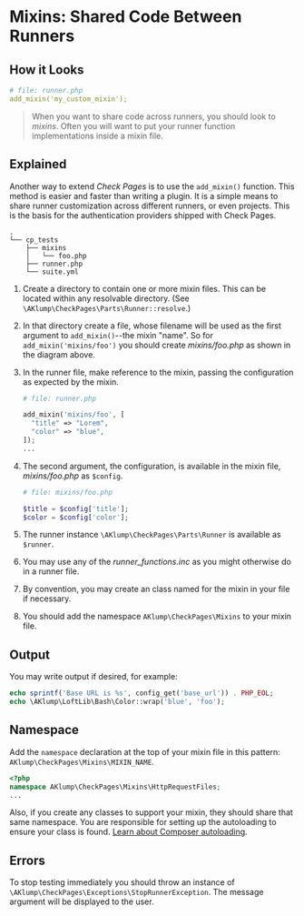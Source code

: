 <!--
id: mixins
title: Mixins
-->

# Mixins: Shared Code Between Runners

## How it Looks

```yaml
# file: runner.php
add_mixin('my_custom_mixin');
```

> When you want to share code across runners, you should look to _mixins_. Often you will want to put your runner function implementations inside a mixin file.

## Explained

Another way to extend _Check Pages_ is to use the `add_mixin()` function. This method is easier and faster than writing a plugin. It is a simple means to share runner customization across different runners, or even projects. This is the basis for the authentication providers shipped with Check Pages.

```text
.
└── cp_tests
    ├── mixins
    │   └── foo.php
    ├── runner.php
    └── suite.yml
```

1. Create a directory to contain one or more mixin files. This can be located within any resolvable directory. (See `\AKlump\CheckPages\Parts\Runner::resolve`.)
2. In that directory create a file, whose filename will be used as the first argument to `add_mixin()`--the mixin "name". So for `add_mixin('mixins/foo')` you should create _mixins/foo.php_ as shown in the diagram above.
3. In the runner file, make reference to the mixin, passing the configuration as expected by the mixin.
    ```php
    # file: runner.php
    
    add_mixin('mixins/foo', [
      "title" => "Lorem",
      "color" => "blue",
    ]);
    ...
    ```
4. The second argument, the configuration, is available in the mixin file, _mixins/foo.php_ as `$config`.

    ```php
    # file: mixins/foo.php
    
    $title = $config['title'];
    $color = $config['color'];
   
    ```
5. The runner instance `\AKlump\CheckPages\Parts\Runner` is available as `$runner`.
6. You may use any of the _runner_functions.inc_ as you might otherwise do in a runner file.
7. By convention, you may create an class named for the mixin in your file if necessary.
8. You should add the namespace `AKlump\CheckPages\Mixins` to your mixin file.

## Output

You may write output if desired, for example:

```php
echo sprintf('Base URL is %s', config_get('base_url')) . PHP_EOL;
echo \AKlump\LoftLib\Bash\Color::wrap('blue', 'foo');
```

## Namespace

Add the `namespace` declaration at the top of your mixin file in this pattern: `AKlump\CheckPages\Mixins\MIXIN_NAME`.

```php
<?php
namespace AKlump\CheckPages\Mixins\HttpRequestFiles;
...
```

Also, if you create any classes to support your mixin, they should share that same namespace.  You are responsible for setting up the autoloading to ensure your class is found. [Learn about Composer autoloading](https://getcomposer.org/doc/01-basic-usage.md#autoloading).

## Errors

To stop testing immediately you should throw an instance of `\AKlump\CheckPages\Exceptions\StopRunnerException`. The message argument will be displayed to the user.
